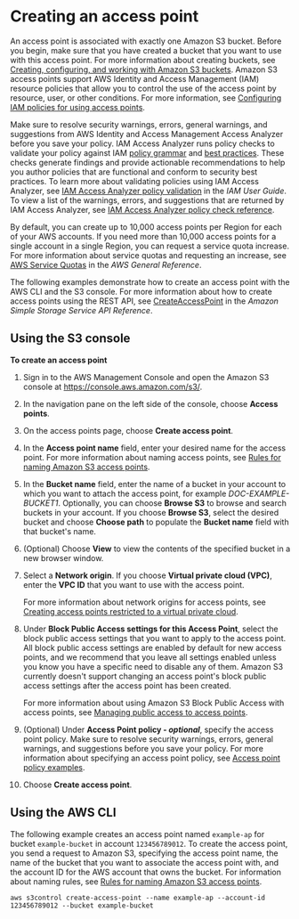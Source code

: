 # Creating an access point<a name="create-access-points"></a>

An access point is associated with exactly one Amazon S3 bucket\. Before you begin, make sure that you have created a bucket that you want to use with this access point\. For more information about creating buckets, see [Creating, configuring, and working with Amazon S3 buckets](creating-buckets-s3.md)\. Amazon S3 access points support AWS Identity and Access Management \(IAM\) resource policies that allow you to control the use of the access point by resource, user, or other conditions\. For more information, see [Configuring IAM policies for using access points](access-points-policies.md)\.

Make sure to resolve security warnings, errors, general warnings, and suggestions from AWS Identity and Access Management Access Analyzer before you save your policy\. IAM Access Analyzer runs policy checks to validate your policy against IAM [policy grammar](https://docs.aws.amazon.com/IAM/latest/UserGuide/reference_policies_grammar.html) and [best practices](https://docs.aws.amazon.com/IAM/latest/UserGuide/best-practices.html)\. These checks generate findings and provide actionable recommendations to help you author policies that are functional and conform to security best practices\. To learn more about validating policies using IAM Access Analyzer, see [IAM Access Analyzer policy validation](https://docs.aws.amazon.com/IAM/latest/UserGuide/access-analyzer-policy-validation.html) in the *IAM User Guide*\. To view a list of the warnings, errors, and suggestions that are returned by IAM Access Analyzer, see [IAM Access Analyzer policy check reference](https://docs.aws.amazon.com/IAM/latest/UserGuide/access-analyzer-reference-policy-checks.html)\.

By default, you can create up to 10,000 access points per Region for each of your AWS accounts\. If you need more than 10,000 access points for a single account in a single Region, you can request a service quota increase\. For more information about service quotas and requesting an increase, see [AWS Service Quotas](https://docs.aws.amazon.com/general/latest/gr/aws_service_limits.html) in the *AWS General Reference*\.

The following examples demonstrate how to create an access point with the AWS CLI and the S3 console\. For more information about how to create access points using the REST API, see [CreateAccessPoint](https://docs.aws.amazon.com/AmazonS3/latest/API/API_control_CreateAccessPoint.html) in the *Amazon Simple Storage Service API Reference*\. 

## Using the S3 console<a name="access-points-create-ap"></a>

**To create an access point**

1. Sign in to the AWS Management Console and open the Amazon S3 console at [https://console\.aws\.amazon\.com/s3/](https://console.aws.amazon.com/s3/)\.

1. In the navigation pane on the left side of the console, choose **Access points**\.

1. On the access points page, choose **Create access point**\.

1. In the **Access point name** field, enter your desired name for the access point\. For more information about naming access points, see [Rules for naming Amazon S3 access points](creating-access-points.md#access-points-names)\.

1. In the **Bucket name** field, enter the name of a bucket in your account to which you want to attach the access point, for example *DOC\-EXAMPLE\-BUCKET1*\. Optionally, you can choose **Browse S3** to browse and search buckets in your account\. If you choose **Browse S3**, select the desired bucket and choose **Choose path** to populate the **Bucket name** field with that bucket's name\.

1. \(Optional\) Choose **View** to view the contents of the specified bucket in a new browser window\.

1. Select a **Network origin**\. If you choose **Virtual private cloud \(VPC\)**, enter the **VPC ID** that you want to use with the access point\.

   For more information about network origins for access points, see [Creating access points restricted to a virtual private cloud](access-points-vpc.md)\.

1. Under **Block Public Access settings for this Access Point**, select the block public access settings that you want to apply to the access point\. All block public access settings are enabled by default for new access points, and we recommend that you leave all settings enabled unless you know you have a specific need to disable any of them\. Amazon S3 currently doesn't support changing an access point's block public access settings after the access point has been created\.

   For more information about using Amazon S3 Block Public Access with access points, see [Managing public access to access points](access-points-bpa-settings.md)\.

1. \(Optional\) Under **Access Point policy \- *optional***, specify the access point policy\. Make sure to resolve security warnings, errors, general warnings, and suggestions before you save your policy\. For more information about specifying an access point policy, see [Access point policy examples](access-points-policies.md#access-points-policy-examples)\.

1. Choose **Create access point**\.

## Using the AWS CLI<a name="creating-access-point-cli"></a>

The following example creates an access point named `example-ap` for bucket `example-bucket` in account `123456789012`\. To create the access point, you send a request to Amazon S3, specifying the access point name, the name of the bucket that you want to associate the access point with, and the account ID for the AWS account that owns the bucket\. For information about naming rules, see [Rules for naming Amazon S3 access points](creating-access-points.md#access-points-names)\.

```
aws s3control create-access-point --name example-ap --account-id 123456789012 --bucket example-bucket
```